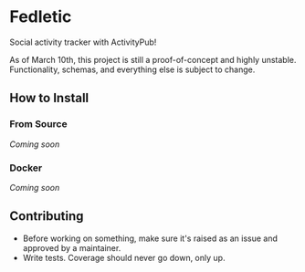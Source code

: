 # Fedletic

Social activity tracker with ActivityPub!

As of March 10th, this project is still a proof-of-concept and highly unstable. Functionality, schemas, and everything
else is subject to change.

## How to Install

### From Source

*Coming soon*

### Docker

*Coming soon*

## Contributing

* Before working on something, make sure it's raised as an issue and approved by a maintainer.
* Write tests. Coverage should never go down, only up.
